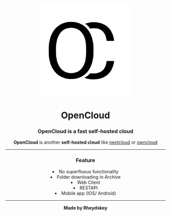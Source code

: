 <div align="center">
        <img src="https://raw.githubusercontent.com/OpenCloud-rs/OpenCloud/dev/asset/OpenCloud.png">
        <h1>OpenCloud</h1>
        <h3><strong>OpenCloud</strong> is a fast self-hosted cloud </h3>
        <p>
            <strong>OpenCloud</strong> is another <strong>self-hosted cloud</strong> like <a href="https://github.com/nextcloud/server">nextcloud</a> or <a href="https://github.com/owncloud/core">owncloud</a>
        </p>
        <hr>
        <h3>Feature</h3>
        <li>
            No superfluous functionality
        </li>
		        <li>
           Folder downloading in Archive 
        </li>
		        <li>
            Web Client
        </li>
		        <li>
            RESTAPI 
        </li>
		<li>
            Mobile app (IOS/ Android)
        </li>
        <hr>
        <p><strong>Made by Rheydskey<strong></p>
</div>
